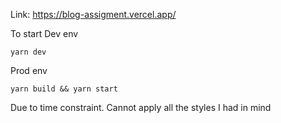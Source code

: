 Link: https://blog-assigment.vercel.app/

To start
Dev env
```
yarn dev
```
Prod env
```
yarn build && yarn start
```

Due to time constraint. Cannot apply all the styles I had in mind
